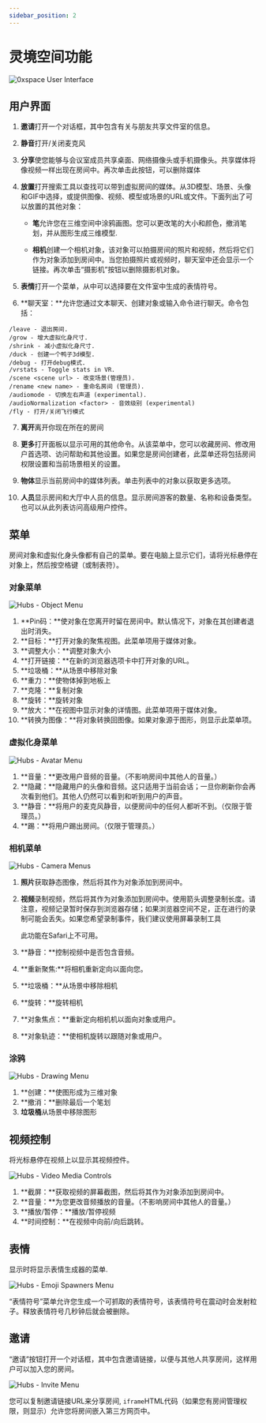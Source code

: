 ```yaml
---
sidebar_position: 2
---
```


# 灵境空间功能

![0xspace User Interface](imgs/2.jpg)

## 用户界面

1. **邀请**打开一个对话框，其中包含有关与朋友共享文件室的信息。

2. **静音**打开/关闭麦克风

3. **分享**使您能够与会议室成员共享桌面、网络摄像头或手机摄像头。共享媒体将像视频一样出现在房间中。再次单击此按钮，可以删除媒体

4. **放置**打开搜索工具以查找可以带到虚拟房间的媒体。从3D模型、场景、头像和GIF中选择，或提供图像、视频、模型或场景的URL或文件。下面列出了可以放置的其他对象：
   
   - **笔**允许您在三维空间中涂鸦画图。您可以更改笔的大小和颜色，撤消笔划，并从图形生成三维模型.
   
   - **相机**创建一个相机对象，该对象可以拍摄房间的照片和视频，然后将它们作为对象添加到房间中。当您拍摄照片或视频时，聊天室中还会显示一个链接。再次单击“摄影机”按钮以删除摄影机对象。

5. **表情**打开一个菜单，从中可以选择要在文件室中生成的表情符号。

6. **聊天室：**允许您通过文本聊天、创建对象或输入命令进行聊天。命令包括：

```
/leave - 退出房间.
/grow - 增大虚拟化身尺寸.
/shrink - 减小虚拟化身尺寸.
/duck - 创建一个鸭子3d模型.
/debug - 打开debug模式.
/vrstats - Toggle stats in VR.
/scene <scene url> - 改变场景(管理员).
/rename <new name> - 重命名房间 (管理员).
/audiomode - 切换左右声道 (experimental).
/audioNormalization <factor> - 音效级别 (experimental)
/fly - 打开/关闭飞行模式
```

7. **离开**离开你现在所在的房间

8. **更多**打开面板以显示可用的其他命令。从该菜单中，您可以收藏房间、修改用户首选项、访问帮助和其他设置。如果您是房间创建者，此菜单还将包括房间权限设置和当前场景相关的设置。

9. **物体**显示当前房间中的媒体列表。单击列表中的对象以获取更多选项。

10. **人员**显示房间和大厅中人员的信息。显示房间游客的数量、名称和设备类型。也可以从此列表访问高级用户控件。

## 菜单

房间对象和虚拟化身头像都有自己的菜单。要在电脑上显示它们，请将光标悬停在对象上，然后按空格键（或制表符）。

### 对象菜单

![Hubs - Object Menu](imgs/hubs-object-menu.jpeg)

1. **Pin码：**使对象在您离开时留在房间中。默认情况下，对象在其创建者退出时消失。
2. **目标：**打开对象的聚焦视图。此菜单项用于媒体对象。
3. **调整大小：**调整对象大小
4. **打开链接：**在新的浏览器选项卡中打开对象的URL。
5. **垃圾桶：**从场景中移除对象
6. **重力：**使物体掉到地板上
7. **克隆：**复制对象
8. **旋转：**旋转对象
9. **放大：**在视图中显示对象的详情图。此菜单项用于媒体对象。
10. **转换为图像：**将对象转换回图像。如果对象源于图形，则显示此菜单项。

### 虚拟化身菜单

![Hubs - Avatar Menu](imgs/hubs-avatar-menu.jpeg)

1. **音量：**更改用户音频的音量。（不影响房间中其他人的音量。）
2. **隐藏：**隐藏用户的头像和音频。这只适用于当前会话；一旦你刷新你会再次看到他们。其他人仍然可以看到和听到用户的声音。
3. **静音：**将用户的麦克风静音，以便房间中的任何人都听不到。（仅限于管理员。）
4. **踢：**将用户踢出房间。（仅限于管理员。）

### 相机菜单

![Hubs - Camera Menus](imgs/hubs-camera-menu.jpeg)

1. **照片**获取静态图像，然后将其作为对象添加到房间中。

2. **视频**录制视频，然后将其作为对象添加到房间中。使用箭头调整录制长度。请注意，视频记录暂时保存到浏览器存储；如果浏览器空间不足，正在进行的录制可能会丢失。如果您希望录制事件，我们建议使用屏幕录制工具
   
   此功能在Safari上不可用。

3. **静音：**控制视频中是否包含音频。

4. **重新聚焦:**将相机重新定向以面向您。

5. **垃圾桶：**从场景中移除相机

6. **旋转：**旋转相机

7. **对象焦点：**重新定向相机机以面向对象或用户。

8. **对象轨迹：**使相机旋转以跟随对象或用户。

### 涂鸦

![Hubs - Drawing Menu](imgs/hubs-drawing-menu.jpeg)

1. **创建：**使图形成为三维对象
2. **撤消：**删除最后一个笔划
3. **垃圾桶**从场景中移除图形

## 视频控制

将光标悬停在视频上以显示其视频控件。

![Hubs - Video Media Controls](imgs/hubs-media-controls.jpeg)

1. **截屏：**获取视频的屏幕截图，然后将其作为对象添加到房间中。
2. **音量：**为您更改音频播放的音量。（不影响房间中其他人的音量。）
3. **播放/暂停：**播放/暂停视频
4. **时间控制：**在视频中向前/向后跳转。

## 表情

显示时将显示表情生成器的菜单.

![Hubs - Emoji Spawners Menu](imgs/hubs-emoji-spawners.jpeg)

“表情符号”菜单允许您生成一个可抓取的表情符号，该表情符号在震动时会发射粒子。释放表情符号几秒钟后就会被删除。

## 邀请

“邀请”按钮打开一个对话框，其中包含邀请链接，以便与其他人共享房间，这样用户可以加入您的房间。

![Hubs - Invite Menu](imgs/invite.jpg)

您可以复制邀请链接URL来分享房间, `iframe`HTML代码（如果您有房间管理权限，则显示）允许您将房间嵌入第三方网页中。


